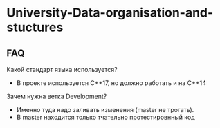 # University-Data-organisation-and-stuctures

## FAQ
 Какой стандарт языка используется?

- В проекте используется С++17, но должно работать и на C++14

Зачем нужна ветка Development?

- Именно туда надо заливать изменeния (master не трогать).
- В master находится только тчательно протестировнный код 
